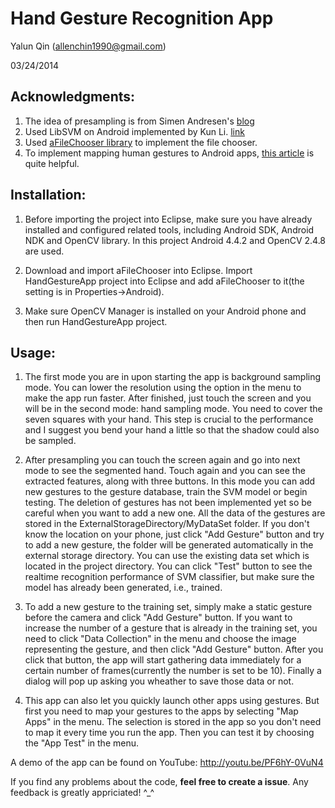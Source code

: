 # Hand Gesture Recognition App

Yalun Qin (allenchin1990@gmail.com)

03/24/2014

## Acknowledgments:

1. The idea of presampling is from Simen Andresen's [blog](http://simena86.github.io/blog/2013/08/12/hand-tracking-and-recognition-with-opencv/) 
2. Used LibSVM on Android implemented by Kun Li.
   [link](https://github.com/cnbuff410/Libsvm-androidjni)
3. Used [aFileChooser library](https://github.com/iPaulPro/aFileChooser) to
   implement the file chooser.
4. To implement mapping human gestures to Android apps, [this article](http://blog.csdn.net/qinjuning/article/details/6867806) is quite helpful.

## Installation:

1. Before importing the project into Eclipse, make sure you have already
installed and configured related tools, including Android SDK, Android NDK and OpenCV
library. In this project Android 4.4.2 and OpenCV 2.4.8 are used. 

2. Download and import aFileChooser into Eclipse. Import HandGestureApp project into
Eclipse and add aFileChooser to it(the setting is in Properties->Android).

3. Make sure OpenCV Manager is installed on your Android phone and then run
HandGestureApp project.

## Usage:

1. The first mode you are in upon starting the app is background sampling
mode. You can lower the resolution using the option in the menu to make the app run faster.
After finished, just touch the screen and you will be in the second mode: hand
sampling mode. You need to cover the seven squares with your hand. This step
is crucial to the performance and I suggest you bend your hand a little so that
the shadow could also be sampled. 

2. After presampling you can touch the screen again and go into next mode to
see the segmented hand. Touch again and you can see the extracted features,
along with three buttons. In this mode you can add new gestures to the gesture
database, train the SVM model or begin testing. The deletion of gestures has not been implemented yet so be careful when you want to add a new one. All the data of the
gestures are stored in the ExternalStorageDirectory/MyDataSet folder. If you
don't know the location on your phone, just click "Add Gesture" button and try
to add a new gesture, the folder will be generated automatically in the
external storage directory. You can use the existing data set which
is located in the project directory. You can click "Test" button to see the
realtime recognition performance of SVM classifier, but make sure the model has
already been generated, i.e., trained. 

3. To add a new gesture to the training set, simply make a static gesture
   before the camera and click "Add Gesture" button. If you want to increase
   the number of a gesture that is already in the training set, you need to
   click "Data Collection" in the menu and choose the image representing the
   gesture, and then click "Add Gesture" button. After you click that button,
   the app will start gathering data immediately for a certain number of
   frames(currently the number is set to be 10). Finally a dialog will pop up
   asking you wheather to save those data or not.

4. This app can also let you quickly launch other apps using gestures. But first you need to
map your gestures to the apps by selecting "Map Apps" in the menu. The
selection is stored in the app so you don't need to map it every time you run
the app. Then you can test it by choosing the "App Test" in the menu.

A demo of the app can be found on YouTube: http://youtu.be/PF6hY-0VuN4

If you find any problems about the code, **feel free to create a issue**. Any feedback
is greatly appriciated! ^_^
